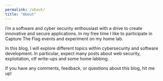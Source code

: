 ```yaml
---
permalink: /about/
title: "About"
---
```

I’m a software and cyber security enthousiast with a drive to create innovative and secure applications. In my free time I like to participate in Capture The Flag events and experiment on my home lab.

In this blog, I will explore different topics within cybersecurity and software development. In particular, expect many posts about web security, exploitation, ctf write-ups and some home labbing.

If you have any comments, feedback, or questions about this blog, hit me up!
